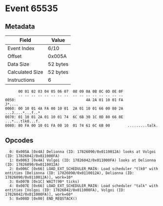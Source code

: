 # Event 65535

## Metadata

| Field           | Value    |
|-----------------|----------|
| Event Index     | 6/10     |
| Offset          | 0x005A   |
| Data Size       | 52 bytes |
| Calculated Size | 52 bytes |
| Instructions    | 6        |

```
      00 01 02 03 04 05 06 07  08 09 0A 0B 0C 0D 0E 0F
      -- -- -- -- -- -- -- --  -- -- -- -- -- -- -- --
0050:                                4A 2A 01 10 01 FA            J*....
0060: 00 10 01 4A FA 00 10 01  2A 01 10 01 66 00 80 2A  ...J....*...f..*
0070: 01 10 01 2A 01 10 01 74  6C 6B 30 1C 0D 80 66 0E  ...*...tlk0...f.
0080: 80 FA 00 10 01 FA 00 10  01 74 61 6C 6B 00        .........talk.  
```

## Opcodes

```
  0: 0x005A [0x4A] Delionna (ID: 17826090/0x0110012A) looks at Volgoi (ID: 17826042/0x011000FA)
  1: 0x0063 [0x4A] Volgoi (ID: 17826042/0x011000FA) looks at Delionna (ID: 17826090/0x0110012A)
  2: 0x006C [0x66] LOAD_EXT_SCHEDULER_MAIN: Load scheduler "tlk0" with entities [Delionna (ID: 17826090/0x0110012A), Delionna (ID: 17826090/0x0110012A)], work=10*
  3: 0x007B [0x1C] WAIT(90* ticks)
  4: 0x007E [0x66] LOAD_EXT_SCHEDULER_MAIN: Load scheduler "talk" with entities [Volgoi (ID: 17826042/0x011000FA), Volgoi (ID: 17826042/0x011000FA)], work=60*
  5: 0x008D [0x00] END_REQSTACK()
```

